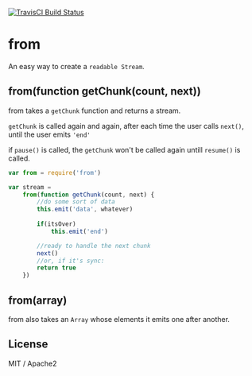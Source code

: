 [![TravisCI Build Status](https://travis-ci.org/nmhnmh/from.svg?branch=master)](https://travis-ci.org/nmhnmh/from)

# from

An easy way to create a `readable Stream`.

## from(function getChunk(count, next))

from takes a `getChunk` function and returns a stream.	

`getChunk` is called again and again, after each time the user calls `next()`, 
until the user emits `'end'`

if `pause()` is called, the `getChunk` won't be called again untill `resume()` is called.


```js
var from = require('from')

var stream = 
	from(function getChunk(count, next) {
		//do some sort of data
		this.emit('data', whatever)
		
		if(itsOver)
			this.emit('end')

		//ready to handle the next chunk
		next()
		//or, if it's sync:
		return true 
	})
```

## from(array)

from also takes an `Array` whose elements it emits one after another.

## License
MIT / Apache2
